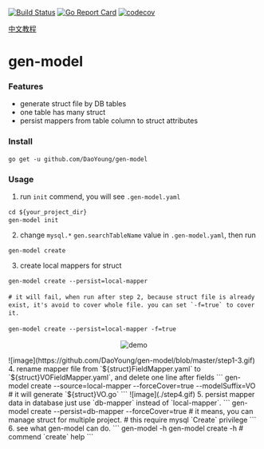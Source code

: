 [![Build Status](https://travis-ci.com/DaoYoung/gen-model.svg?branch=master)](https://travis-ci.com/DaoYoung/gen-model)
[![Go Report Card](https://goreportcard.com/badge/github.com/DaoYoung/gen-model)](https://goreportcard.com/report/github.com/DaoYoung/gen-model)
[![codecov](https://codecov.io/gh/DaoYoung/gen-model/branch/master/graph/badge.svg)](https://codecov.io/gh/DaoYoung/gen-model)
<!--[![Mentioned in Awesome Go](https://awesome.re/mentioned-badge.svg)](https://github.com/avelino/awesome-go) -->

[中文教程](https://www.jianshu.com/p/0d1d942d281e)
# gen-model
### Features
* generate struct file by DB tables
* one table has many struct
* persist mappers from table column to struct attributes
### Install
```
go get -u github.com/DaoYoung/gen-model
```
### Usage
1. run `init` commend, you will see `.gen-model.yaml`
```
cd ${your_project_dir}
gen-model init
```
2. change `mysql.*` `gen.searchTableName` value in `.gen-model.yaml`, then run
```
gen-model create
```
3. create local mappers for struct
```
gen-model create --persist=local-mapper

# it will fail, when run after step 2, because struct file is already exist, it's avoid to cover whole file. you can set `-f=true` to cover it.

gen-model create --persist=local-mapper -f=true
```
<p align="center">
  <img width="700" align="center" src="https://user-images.githubusercontent.com/9840435/60266022-72a82400-98e7-11e9-9958-f9004c2f97e1.gif" alt="demo"/>
</p>
![image](https://github.com/DaoYoung/gen-model/blob/master/step1-3.gif)
4. rename mapper file from `${struct}FieldMapper.yaml` to `${struct}VOFieldMapper.yaml`, and delete one line after fields
```
gen-model create --source=local-mapper --forceCover=true --modelSuffix=VO
# it will generate `${struct}VO.go`
```
![image](./step4.gif)
5. persist mapper data in database just use `db-mapper` instead of `local-mapper`.
```
gen-model create --persist=db-mapper --forceCover=true
# it means, you can manage struct for multiple project.
# this require mysql `Create` privilege
```
6. see what gen-model can do.
```
gen-model -h
gen-model create -h # commend `create` help
```